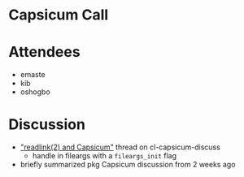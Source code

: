 # Capsicum Call

# Attendees
- emaste
- kib
- oshogbo

# Discussion
- ["readlink(2) and Capsicum"](https://lists.cam.ac.uk/pipermail/cl-capsicum-discuss/2020-January/msg00000.html)
  thread on cl-capsicum-discuss
  - handle in fileargs with a `fileargs_init` flag
- briefly summarized pkg Capsicum discussion from 2 weeks ago
